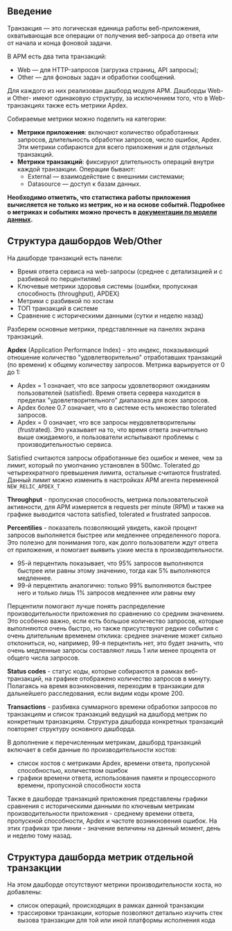 ## Введение

Транзакция — это логическая единица работы веб-приложения, охватывающая все операции от получения веб-запроса до ответа или от начала и конца фоновой задачи.

В APM есть два типа транзакций:
- Web — для HTTP-запросов (загрузка страниц, API запросы);
- Other — для фоновых задач и обработки сообщений.

Для каждого из них реализован дашборд модуля APM. Дашборды Web- и Other- имеют одинаковую структуру, за исключением того, что в Web-транзакциях также есть метрики Apdex.

Собираемые метрики можно поделить на категории:
- **Метрики приложения**: включают количество обработанных запросов, длительность обработки запросов, число ошибок, Apdex. Эти метрики собираются для всего приложения и для отдельных транзакций.
- **Метрики транзакций**: фиксируют длительность операций внутри каждой транзакции. Операции бывают:
  - External — взаимодействие с внешними системами;
  - Datasource — доступ к базам данных.

__Необходимо отметить, что статистика работы приложения вычисляется не только из метрик, но и на основе событий. Подробнее о метриках и событиях можно прочесть в [документации по модели данных](/data_model.md).__

## Структура дашбордов Web/Other

На дашборде транзакций есть панели:

- Время ответа сервиса на web-запросы (среднее с детализацией и с разбивкой по перцентилям)
- Ключевые метрики здоровья системы (ошибки, пропускная способность (throughput), APDEX)
- Метрики с разбивкой по хостам
- ТОП транзакций в системе
- Сравнение с историческими данными (сутки и неделю назад)

Разберем основные метрики, представленные на панелях экрана транзакций.

**Apdex** (Application Performance Index) - это индекс, показывающий отношение  количество "удовлетворительно" отработавших транзакций (по времени) к общему количеству запросов. Метрика варьируется от 0 до 1:
* Apdex = 1 означает, что все запросы удовлетворяют ожиданиям пользователей (satisfied). Время ответа сервера находится в пределах "удовлетворительного" диапазона для всех запросов.
* Apdex более 0.7 означает, что в системе есть множество tolerated запросов.
* Apdex = 0 означает, что все запросы неудовлетворительны (frustrated). Это указывает на то, что время ответа значительно выше ожидаемого, и пользователи испытывают проблемы с производительностью сервиса.

Satisfied считаются запросы обработанные без ошибок и менее, чем за лимит, который по умолчанию установлен в 500мс. Tolerated до четырехкратного превышения лимита, остальные считаются frustrated. Данный лимит можно изменить в настройках APM агента переменной `NEW_RELIC_APDEX_T`

**Throughput** - пропускная способность, метрика пользовательской активности, для APM измеряется в requests per minute (RPM) и также на графике выводится частота satisfied, tolerated и frustrated запросов.

**Percentilies** - показатель позволяющий увидеть, какой процент запросов выполняется быстрее или медленнее определенного порога. Это полезно для понимания того, как долго пользователи ждут ответа от приложения, и помогает выявить узкие места в производительности.
- 95-й перцентиль показывает, что 95% запросов выполняются быстрее или равны этому значению, тогда как 5% выполняются медленнее.
- 99-й перцентиль аналогично: только 99% выполняются быстрее него и только лишь 1% запросов медленнее или равны ему

Перцентили помогают лучше понять распределение производительности приложения по сравнению со средним значением. Это особенно важно, если есть большое количество запросов, которые выполняются очень быстро, но также присутствуют редкие события с очень длительным временем отклика: среднее значение может сильно отклониться, но, например, 99-я перцентиль нет, это будет значить, что очень медленные запросы составляют лишь 1 или менее процента от общего числа запросов.

**Status codes** - статус коды, которые собираются в рамках веб-транзакций, на графике отображено количество запросов в минуту. Полагаясь на время возникновения, переходим в транзакции для дальнейшего расследования, если видим коды кроме 200.

**Transactions** - разбивка суммарного времени обработки запросов по транзакциям и список транзакций ведущий на дашборд метрик по конкретным транзакциям. Структура дашборда конкретных транзакций повторяет структуру основного дашборда.

В дополнение к перечисленным метрикам, дашборд транзакций включает в себя данные по производительности хостов:
- список хостов с метриками Apdex, времени ответа, пропускной способностью, количеством ошибок
- графики времени ответа, использования памяти и процессорного времени, пропускной способности хоста

Также в дашборде транзакций приложения представлены графики сравнения с историческими данными по ключевым метрикам производительности приложения - среднему времени ответа, пропускной способности, Apdex и частоте возникновения ошибок. На этих графиках три линии - значение величины на данный момент, день и неделю тому назад.

## Структура дашборда метрик отдельной транзакции

На этом дашборде отсутствуют метрики производительности хоста, но добавлены:
- список операций, происходящих в рамках данной транзакции
- трассировки транзакции, которые позволяют детально изучить стек вызова транзакции для той или иной платформы исполнения кода
